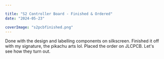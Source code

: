 ```yaml
---

title: "S2 Controller Board - Finished & Ordered"
date: "2024-05-23"

coverImage: "s2pcbfinished.png"
---
```

<!--more-->
Done with the design and labelling components on silkscreen. Finished it off with my signature, the pikachu arts lol. 
Placed the order on JLCPCB. Let's see how they turn out. 